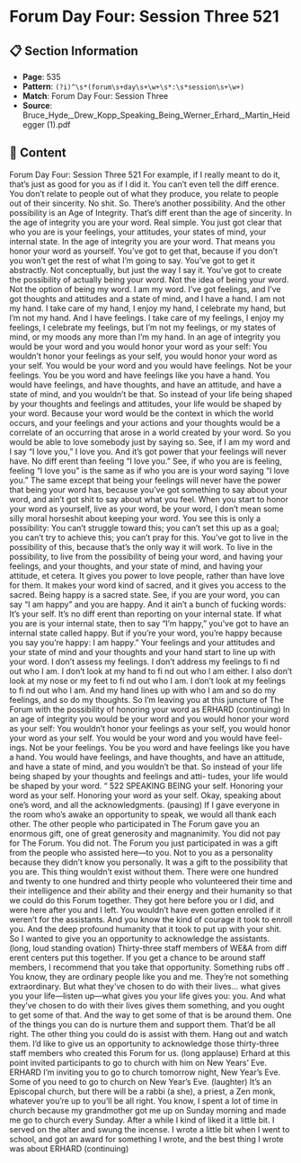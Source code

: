 # Forum Day Four: Session Three 521

## 📋 Section Information

- **Page**: 535
- **Pattern**: `(?i)^\s*(forum\s+day\s+\w+\s*:\s*session\s+\w+)`
- **Match**: Forum Day Four: Session Three
- **Source**: Bruce_Hyde,_Drew_Kopp_Speaking_Being_Werner_Erhard,_Martin_Heidegger (1).pdf

## 📄 Content

Forum Day Four: Session Three 521
For example, if I really meant to do it, that’s just as good for you as if I did it. You can’t even
tell the diff erence. You don’t relate to people out of what they produce, you relate to people out
of their sincerity. No shit. So. There’s another possibility. And the other possibility is an Age
of Integrity. That’s diff erent than the age of sincerity. In the age of integrity you are your word.
Real simple. You just got clear that who you are is your feelings, your attitudes, your states of
mind, your internal state. In the age of integrity you are your word. That means you honor your
word as yourself. You’ve got to get that, because if you don’t you won’t get the rest of what I’m
going to say. You’ve got to get it abstractly. Not conceptually, but just the way I say it. You’ve got
to create the possibility of actually being your word. Not the idea of being your word. Not the
option of being my word. I am my word. I’ve got feelings, and I’ve got thoughts and attitudes
and a state of mind, and I have a hand. I am not my hand. I take care of my hand, I enjoy my
hand, I celebrate my hand, but I’m not my hand. And I have feelings. I take care of my feelings,
I enjoy my feelings, I celebrate my feelings, but I’m not my feelings, or my states of mind, or
my moods any more than I’m my hand. In an age of integrity you would be your word and you
would honor your word as your self: You wouldn’t honor your feelings as your self, you would
honor your word as your self. You would be your word and you would have feelings. Not be
your feelings. You be you word and have feelings like you have a hand. You would have feelings,
and have thoughts, and have an attitude, and have a state of mind, and you wouldn’t be that. So
instead of your life being shaped by your thoughts and feelings and attitudes, your life would
be shaped by your word. Because your word would be the context in which the world occurs,
and your feelings and your actions and your thoughts would be a correlate of an occurring that
arose in a world created by your word. So you would be able to love somebody just by saying so.
See, if I am my word and I say “I love you,” I love you. And it’s got power that your feelings will
never have. No diff erent than feeling “I love you.” See, if who you are is feeling, feeling “I love
you” is the same as if who you are is your word saying “I love you.” The same except that being
your feelings will never have the power that being your word has, because you’ve got something
to say about your word, and ain’t got shit to say about what you feel. When you start to honor
your word as yourself, live as your word, be your word, I don’t mean some silly moral horseshit
about keeping your word. You see this is only a possibility: You can’t struggle toward this; you
can’t set this up as a goal; you can’t try to achieve this; you can’t pray for this. You’ve got to
live in the possibility of this, because that’s the only way it will work. To live in the possibility,
to live from the possibility of being your word, and having your feelings, and your thoughts,
and your state of mind, and having your attitude, et cetera. It gives you power to love people,
rather than have love for them. It makes your word kind of sacred, and it gives you access to
the sacred. Being happy is a sacred state. See, if you are your word, you can say “I am happy”
and you are happy. And it ain’t a bunch of fucking words: It’s your self. It’s no diff erent than
reporting on your internal state. If what you are is your internal state, then to say “I’m happy,”
you’ve got to have an internal state called happy. But if you’re your word, you’re happy because
you say you’re happy: I am happy.” Your feelings and your attitudes and your state of mind and
your thoughts and your hand start to line up with your word. I don’t assess my feelings. I don’t
address my feelings to fi nd out who I am. I don’t look at my hand to fi nd out who I am either. I
also don’t look at my nose or my feet to fi nd out who I am. I don’t look at my feelings to fi nd out
who I am. And my hand lines up with who I am and so do my feelings, and so do my thoughts.
So I’m leaving you at this juncture of The Forum with the possibility of honoring your word as
ERHARD (continuing)
In an age of integrity you would be your word
and you would honor your word as your self:
You wouldn’t honor your feelings as your self,
you would honor your word as your self. You
would be your word and you would have feel-
ings. Not be your feelings. You be you word and
have feelings like you have a hand. You would
have feelings, and have thoughts, and have
an attitude, and have a state of mind, and you
wouldn’t be that. So instead of your life being
shaped by your thoughts and feelings and atti-
tudes, your life would be shaped by your word.
“
522
SPEAKING BEING
your self. Honoring your word as your self. Honoring your word as your self. Okay, speaking
about one’s word, and all the acknowledgments.
(pausing)
If I gave everyone in the room who’s awake an opportunity to speak, we would all thank each
other. The other people who participated in The Forum gave you an enormous gift, one of great
generosity and magnanimity. You did not pay for The Forum. You did not. The Forum you just
participated in was a gift from the people who assisted here—to you. Not to you as a personality
because they didn’t know you personally. It was a gift to the possibility that you are. This thing
wouldn’t exist without them. There were one hundred and twenty to one hundred and thirty
people who volunteered their time and their intelligence and their ability and their energy
and their humanity so that we could do this Forum together. They got here before you or I did,
and were here after you and I left. You wouldn’t have even gotten enrolled if it weren’t for the
assistants. And you know the kind of courage it took to enroll you. And the deep profound
humanity that it took to put up with your shit. So I wanted to give you an opportunity to
acknowledge the assistants.
(long, loud standing ovation)
Thirty-three staff  members of WE&A from diff erent centers put this together. If you get a
chance to be around staff  members, I recommend that you take that opportunity. Something
rubs off . You know, they are ordinary people like you and me. They’re not something
extraordinary. But what they’ve chosen to do with their lives... what gives you your life—listen
up—what gives you your life gives you: you. And what they’ve chosen to do with their lives
gives them something, and you ought to get some of that. And the way to get some of that is
be around them. One of the things you can do is nurture them and support them. That’d be all
right. The other thing you could do is assist with them. Hang out and watch them. I’d like to
give us an opportunity to acknowledge those thirty-three staff  members who created this Forum
for us.
(long applause)
Erhard at this point invited participants to go to church with him on New Years’ Eve.
ERHARD
I’m inviting you to go to church tomorrow night, New Year’s Eve. Some of you need to go to
church on New Year’s Eve.
(laughter)
It’s an Episcopal church, but there will be a rabbi (a she), a priest, a Zen monk, whatever you’re
up to you’ll be all right. You know, I spent a lot of time in church because my grandmother
got me up on Sunday morning and made me go to church every Sunday. After a while I kind
of liked it a little bit. I served on the alter and swung the incense. I wrote a little bit when I
went to school, and got an award for something I wrote, and the best thing I wrote was about
ERHARD (continuing)